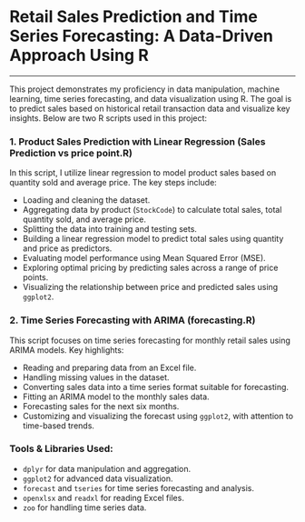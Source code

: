 # Retail Sales Prediction and Time Series Forecasting: A Data-Driven Approach Using R
---

This project demonstrates my proficiency in data manipulation, machine learning, time series forecasting, and data visualization using R. The goal is to predict sales based on historical retail transaction data and visualize key insights. Below are two R scripts used in this project:

### 1. **Product Sales Prediction with Linear Regression (Sales Prediction vs price point.R)** 
In this script, I utilize linear regression to model product sales based on quantity sold and average price. The key steps include:
- Loading and cleaning the dataset.
- Aggregating data by product (`StockCode`) to calculate total sales, total quantity sold, and average price.
- Splitting the data into training and testing sets.
- Building a linear regression model to predict total sales using quantity and price as predictors.
- Evaluating model performance using Mean Squared Error (MSE).
- Exploring optimal pricing by predicting sales across a range of price points.
- Visualizing the relationship between price and predicted sales using `ggplot2`.

### 2. **Time Series Forecasting with ARIMA (forecasting.R)**
This script focuses on time series forecasting for monthly retail sales using ARIMA models. Key highlights:
- Reading and preparing data from an Excel file.
- Handling missing values in the dataset.
- Converting sales data into a time series format suitable for forecasting.
- Fitting an ARIMA model to the monthly sales data.
- Forecasting sales for the next six months.
- Customizing and visualizing the forecast using `ggplot2`, with attention to time-based trends.

### Tools & Libraries Used:
- `dplyr` for data manipulation and aggregation.
- `ggplot2` for advanced data visualization.
- `forecast` and `tseries` for time series forecasting and analysis.
- `openxlsx` and `readxl` for reading Excel files.
- `zoo` for handling time series data.
